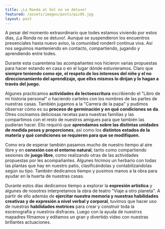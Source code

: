 ```yaml
---
title: ¡La Ronda al Sol no se detuvo!
featured: /assets/images/posts/pic05.jpg
layout: post
---
```


A pesar del momento extraordinario que todes estamos viviendo por estos días, ¡La Ronda no se detuvo!. Aunque se suspendieron los encuentros presenciales hasta nuevo aviso, la comunidad ronderil continua viva. Así nos seguimos manteniendo en contacto, compartiendo, jugando y aprendiendo entre todes.

Durante esta cuarentena las acompañantes nos hicieron varias propuestas para hacer estando en casa o en el lugar dónde estuvieramos. Claro que  **siempre teniendo como eje, el respeto de los intereses del niñe y el no direccionamiento del aprendizaje, que ellxs mismxs lo dirijan y lo hagan a través del juego.**

Algunes practicamos **actividades de lectoescritura** escribiendo el "Libro de mi historia personal" o haciendo carteles con los nombres de las partes de nuestras casas. También jugamos a la "Carrera de la papa" y pudimos observar cómo es su **proceso de germinación y en qué condiciones se da**. Otres cocinamos deliciosas recetas para nuestras familias y las compartimos con el resto de nuestrxs amigues para que también las pudieran hacer. Ello requirió que **aprendamos sobre las distintas unidades de medida pesos y proporciones**, así como los **distintos estados de la materia y qué condiciones se requieren para que se modifiquen.**

Como era de esperar también pasamos mucho de nuestro tiempo al aire libre y en **conexión con el entorno natural**, tanto como compartiendo sesiones de **juego libre**, como realizando otras de las actividades propuestas por les acompañantes. Algunes hicimos un herbario con todas las plantas que hay en nuestro patio, clasificándolas y contabilizandolas según su tipo. También dedicamos tiempo y pusimos manos a la obra para ayudar en la huerta de nuestras casas.

Durante estos días dedicamos tiempo a explorar la **expresión artística** y algunes de nosotres interpretamos la obra de teatro "Viaje a otro planeta". A partir de ello además de **ejercitar nuestra memoria y nuestras habilidades creativas y de expresión a nivel verbal y corporal**, tuvimos que hacer uso de nuestras **habilidades motrices** para crear y construir toda la escenografía y nuestros disfraces. Luego con la ayuda de nuestrxs mapadres filmamos y editamos un gran y divertido video con nuestras brillantes actuaciones.
